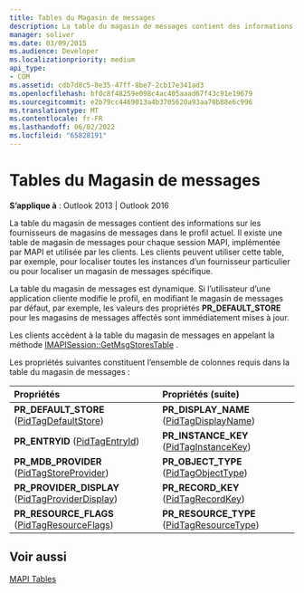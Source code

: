 ```yaml
---
title: Tables du Magasin de messages
description: La table du magasin de messages contient des informations sur les fournisseurs de magasins de messages dans le profil actuel. Il existe une table de magasin de messages pour chaque session MAPI.
manager: soliver
ms.date: 03/09/2015
ms.audience: Developer
ms.localizationpriority: medium
api_type:
- COM
ms.assetid: cdb7d8c5-8e35-47ff-8be7-2cb17e341ad3
ms.openlocfilehash: bf0c8f48259e098c4ac405aaad67f43c91e19679
ms.sourcegitcommit: e2b79cc4469013a4b3705620a93aa70b88e6c996
ms.translationtype: MT
ms.contentlocale: fr-FR
ms.lasthandoff: 06/02/2022
ms.locfileid: "65828191"
---
```

# <a name="message-store-tables"></a>Tables du Magasin de messages

  
  
**S’applique à** : Outlook 2013 | Outlook 2016 
  
La table du magasin de messages contient des informations sur les fournisseurs de magasins de messages dans le profil actuel. Il existe une table de magasin de messages pour chaque session MAPI, implémentée par MAPI et utilisée par les clients. Les clients peuvent utiliser cette table, par exemple, pour localiser toutes les instances d’un fournisseur particulier ou pour localiser un magasin de messages spécifique. 
  
La table du magasin de messages est dynamique. Si l’utilisateur d’une application cliente modifie le profil, en modifiant le magasin de messages par défaut, par exemple, les valeurs des propriétés **PR_DEFAULT_STORE** pour les magasins de messages affectés sont immédiatement mises à jour. 
  
Les clients accèdent à la table du magasin de messages en appelant la méthode [IMAPISession::GetMsgStoresTable](imapisession-getmsgstorestable.md) . 
  
Les propriétés suivantes constituent l’ensemble de colonnes requis dans la table du magasin de messages :
  
|Propriétés|Propriétés (suite)|
|:-----|:-----|
|**PR_DEFAULT_STORE** ([PidTagDefaultStore](pidtagdefaultstore-canonical-property.md))  <br/> |**PR_DISPLAY_NAME** ([PidTagDisplayName](pidtagdisplayname-canonical-property.md))  <br/> |
|**PR_ENTRYID** ([PidTagEntryId](pidtagentryid-canonical-property.md))  <br/> |**PR_INSTANCE_KEY** ([PidTagInstanceKey](pidtaginstancekey-canonical-property.md))  <br/> |
|**PR_MDB_PROVIDER** ([PidTagStoreProvider](pidtagstoreprovider-canonical-property.md))  <br/> |**PR_OBJECT_TYPE** ([PidTagObjectType](pidtagobjecttype-canonical-property.md))  <br/> |
|**PR_PROVIDER_DISPLAY** ([PidTagProviderDisplay](pidtagproviderdisplay-canonical-property.md))  <br/> |**PR_RECORD_KEY** ([PidTagRecordKey](pidtagrecordkey-canonical-property.md))  <br/> |
|**PR_RESOURCE_FLAGS** ([PidTagResourceFlags](pidtagresourceflags-canonical-property.md))  <br/> |**PR_RESOURCE_TYPE** ([PidTagResourceType](pidtagresourcetype-canonical-property.md))  <br/> |
   
## <a name="see-also"></a>Voir aussi



[MAPI Tables](mapi-tables.md)


